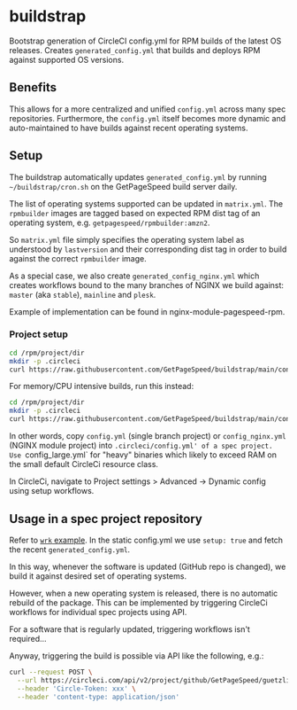 # buildstrap

Bootstrap generation of CircleCI config.yml for RPM builds of the latest OS releases.
Creates `generated_config.yml` that builds and deploys RPM against supported OS versions.

## Benefits

This allows for a more centralized and unified `config.yml` across many spec repositories.
Furthermore, the `config.yml` itself becomes more dynamic and auto-maintained to have builds
against recent operating systems.

## Setup

The buildstrap automatically updates `generated_config.yml` by running `~/buildstrap/cron.sh` on
the GetPageSpeed build server daily.

The list of operating systems supported can be updated in `matrix.yml`.
The `rpmbuilder` images are tagged based on expected RPM dist tag of an operating system, e.g.
`getpagespeed/rpmbuilder:amzn2`.

So `matrix.yml` file simply specifies the operating system label as understood by `lastversion` and
their corresponding dist tag in order to build against the correct `rpmbuilder` image.

As a special case, we also create `generated_config_nginx.yml` which creates workflows bound to
the many branches of NGINX we build against: `master` (aka `stable`), `mainline` and `plesk`.

Example of implementation can be found in nginx-module-pagespeed-rpm.

### Project setup

```bash
cd /rpm/project/dir
mkdir -p .circleci
curl https://raw.githubusercontent.com/GetPageSpeed/buildstrap/main/config.yml -o .circleci/config.yml
```

For memory/CPU intensive builds, run this instead:

```bash
cd /rpm/project/dir
mkdir -p .circleci
curl https://raw.githubusercontent.com/GetPageSpeed/buildstrap/main/config_large.yml -o .circleci/config.yml
```

In other words, copy `config.yml` (single branch project) or `config_nginx.yml` (NGINX module project) into
`.circleci/config.yml' of a spec project. Use `config_large.yml` for "heavy" binaries which
likely to exceed RAM on the small default CircleCi resource class.

In CircleCi, navigate to Project settings > Advanced -> Dynamic config using setup workflows.

## Usage in a spec project repository

Refer to [`wrk` example](https://github.com/GetPageSpeed/wrk-rpm/blob/master/.circleci/config.yml).
In the static config.yml we use `setup: true` and fetch the recent `generated_config.yml`.

In this way, whenever the software is updated (GitHub repo is changed), we build it against desired
set of operating systems.

However, when a new operating system is released, there is no automatic rebuild of the package.
This can be implemented by triggering CircleCi workflows for individual spec projects using API.

For a software that is regularly updated, triggering workflows isn't required...

Anyway, triggering the build is possible via API like the following, e.g.:

```bash
curl --request POST \
  --url https://circleci.com/api/v2/project/github/GetPageSpeed/guetzli-rpm/pipeline \
  --header 'Circle-Token: xxx' \
  --header 'content-type: application/json' 
```

